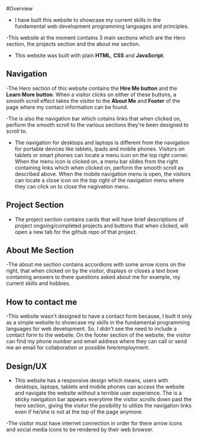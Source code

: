 #Overview

- I have built this website to showcase my current skills in the fundamental web development programming languages and principles.

-This website at the moment contains 3 main sections which are the Hero section, the projects section and the about me section.

- This website was built with plain **HTML**, **CSS** and **JavaScript**.

## Navigation

-The Hero section of this website contains the **Hire Me button** and the **Learn More button**. When a visitor clicks on either of these buttons, a smooth scroll effect takes the visitor to the **About Me** and **Footer** of the page where my contact information can be found.

-The is also the navigation bar which cotains links that when clicked on, perform the smooth scroll to the various sections they're been designed to scroll to.

- The navigation for desktops and laptops is different from the navigation for portable devices like tablets, ipads and mobile phones. Visitors on tablets or smart phones can locate a menu icon on the top right corner. When the menu icon is clicked on, a menu bar slides from the right containing links which when clicked on, perform the smooth scroll as described above. When the mobile navigation menu is open, the visitors can locate a close icon on the top right of the navigation menu where they can click on to close the nagivation menu.

## Project Section

- The project section contains cards that will have brief descriptions of project ongoing/completed projects and buttons that when clicked, will open a new tab for the github repo of that project.

## About Me Section

-The about me section contains accordions with some arrow icons on the right, that when clicked on by the visitor, displays or closes a text boxe containing answers to there questions asked about me for example, my current skills and hobbies.

## How to contact me

-This website wasn't designed to have a contact form because, I built it only as a simple website to showcase my skills in the fundamental programming languages for web development. So, I didn't see the need to include a contact form to the website. On the footer section of the website, the visitor can find my phone number and email address where they can call or send me an email for collaboration or possible hire/employment.

## Design/UX

- This website has a responsive design which means, users with desktops, laptops, tablets and mobile phones can access the website and navigate the website without a terrible user experience. The is a sticky navigation bar appears everytime the visitor scrolls down past the hero section, giving the visitor the posibility to utilize the navigation links even if he/she is not at the top of the page anymore.

-The visitor must have internet connection in order for there arrow icons and social media icons to be rendered by their web browser.
